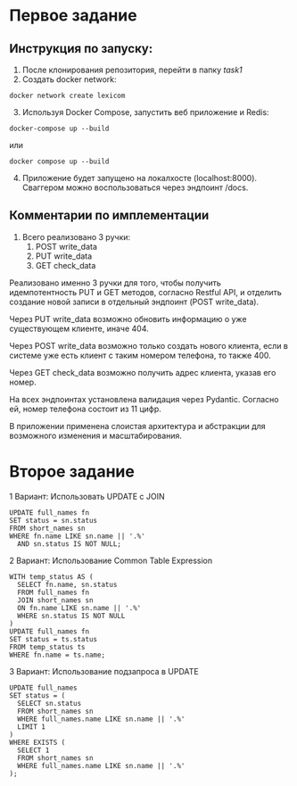 # Первое задание

## Инструкция по запуску:

1. После клонирования репозитория, перейти в папку <i>task1</i>
2. Создать docker network:

```
docker network create lexicom
```

3. Используя Docker Compose, запустить веб приложение и Redis:

```
docker-compose up --build
```

или

```
docker compose up --build
```

4. Приложение будет запущено на локалхосте (localhost:8000). Сваггером можно воспользоваться через эндпоинт /docs.

## Комментарии по имплементации

1. Всего реализовано 3 ручки:
    1. POST write_data
    2. PUT write_data
    3. GET check_data

Реализовано именно 3 ручки для того, чтобы получить идемпотентность PUT и GET методов, согласно
Restful API, и отделить создание новой записи в отдельный эндпоинт (POST write_data).

Через PUT write_data возможно обновить информацию о уже существующем клиенте, иначе 404.

Через POST write_data возможно только создать нового клиента, если в системе уже есть клиент с таким номером телефона,
то также 400.

Через GET check_data возможно получить адрес клиента, указав его номер.

На всех эндпоинтах установлена валидация через Pydantic. Согласно ей, номер телефона состоит из 11 цифр.

В приложении применена слоистая архитектура и абстракции для возможного изменения и масштабирования.

# Второе задание

1 Вариант: Использовать UPDATE c JOIN

```
UPDATE full_names fn
SET status = sn.status
FROM short_names sn
WHERE fn.name LIKE sn.name || '.%'
  AND sn.status IS NOT NULL;
```

2 Вариант: Использование Common Table Expression

```
WITH temp_status AS (
  SELECT fn.name, sn.status
  FROM full_names fn
  JOIN short_names sn
  ON fn.name LIKE sn.name || '.%'
  WHERE sn.status IS NOT NULL
)
UPDATE full_names fn
SET status = ts.status
FROM temp_status ts
WHERE fn.name = ts.name;

```

3 Вариант: Использование подзапроса в UPDATE

```
UPDATE full_names
SET status = (
  SELECT sn.status
  FROM short_names sn
  WHERE full_names.name LIKE sn.name || '.%'
  LIMIT 1
)
WHERE EXISTS (
  SELECT 1
  FROM short_names sn
  WHERE full_names.name LIKE sn.name || '.%'
);
```